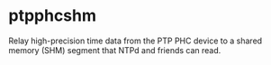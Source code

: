 # ptpphcshm
Relay high-precision time data from the PTP PHC device to a shared memory (SHM) segment that NTPd and friends can read.
